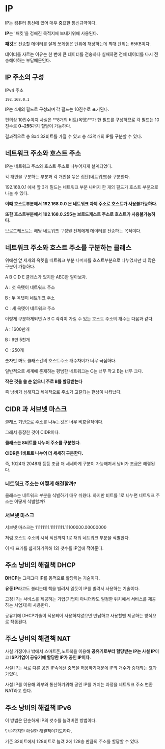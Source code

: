 IP
=

IP는 컴퓨터 통신에 있어 매우 중요한 통신규약이다.

**IP**는 '패킷'을 정해진 목적지에 보내기위해 사용된다.

**패킷**은 전송할 데이터를 잘게 쪼게놓은 단위에 해당하는데 최대 단위는 65KB이다.

데이터를 자르는 이유는 한 번에 큰 데이터를 전송하다 실패하면 전체 데이터를 다시 전송해야하는 부담때문인다.

## IP 주소의 구성

IPv4 주소

    192.168.0.1

IP는 4개의 필드로 구성되며 각 필드는 10진수로 표기된다.

편의상 10진수이지 사실은 **8개의 비트(옥텟)**가 한 필드를 구성하므로 각 필드는 10진수로 **0~255**까지 할당이 가능하다.

결과적으로 총 8x4 32비트를 가질 수 있고 총 43억개의 IP를 구분할 수 있다.

## 네트워크 주소와 호스트 주소

IP는 네트워크 주소와 호스트 주소로 나누어지게 설계되었다.

각 개인을 구분하는 부분과 각 개인을 묶은 집단(네트워크)을 구분한다.

192.168.0.1 에서 앞 3개 필드는 네트워크 부분 나머지 한 개의 필드가 호스트 부분으로 나눌 수 있다.

**이때 호스트부분에서 192.168.0.0 은 네트워크 자체 주소로 호스트가 사용불가능하다.**

**또한 호스트부분에서 192.168.0.255는 브로드케스트 주소로 호스트가 사용불가능하다.**

브로드케스트는 해당 네트워크 구성원 전체에게 데이터를 전송하는 목적이다.

## 네트워크 주소와 호스트 주소를 구분하는 클래스

위에선 앞 세개의 옥텟을 네트워크 부분 나머지를 호스트부분으로 나누었지만 더 많은 구분이 가능하다.

A B C D E 클래스가 있지만 ABC만 알아보자.

A : 첫 옥텟이 네트워크 주소

B : 두 옥텟이 네트워크 주소

C : 세 옥텟이 네트워크 주소

이렇게 구분하게되면 A B C 각각이 가질 수 있는 호스트 주소의 개수는 다음과 같다.

A : 1600만개

B : 6만 5천개

C : 250개

숫자만 봐도 클래스간의 호스트주소 개수차이가 너무 극심하다.

일반적으로 세계에 존재하는 평범한 네트워크는 C는 너무 작고 B는 너무 크다.

**작은 것을 쓸 순 없으니 주로 B를 할당받는다**

즉 낭비가 심해지고 세계적으로 주소가 고갈되는 현상이 나타났다.

## CIDR 과 서브넷 마스크

클래스 기반으로 주소를 나누는것은 너무 비효율적이다.

그래서 등장한 것이 CIDR이다.

**클래스는 8비트를 나누어 주소를 구분했다.**

**CIDR은 1비트로 나누어 더 세세히 구분한다.**

즉, 1024개 2048개 등등 조금 더 세세하게 구분이 가능해져서 낭비가 조금은 해결된다.

### 네트워크 주소는 어떻게 해결할까?

클래스는 네트워크 부분을 식별하기 매우 쉬웠다. 하지만 비트를 1로 나누면 네트워크 주소는 어떻게 식별할까?

### 서브넷 마스크

서브넷 마스크는 11111111.11111111.11100000.00000000

처럼 호스트 주소의 시작 직전까지 1로 채워 네트워크 부분을 식별한다.

이 때 표기를 쉽게하기위해 1의 갯수를 IP옆에 적어준다.

## 주소 낭비의 해결책 DHCP

**DHCP**는 그때그때 IP를 동적으로 할당하는 기술이다.

**유동 IP**라고도 불리는데 책을 빌려서 읽듯이 IP를 빌려서 사용하는 기술이다.

고정 IP는 서비스를 제공하는 기업(기업이 아니더라도 일정한 위치에서 서비스를 제공하는 사업자)이 사용한다.

공유기에 DHCP기술이 적용되어 사용하지않으면 반납하고 사용할땐 제공하는 방식으로 작동된다.

## 주소 낭비의 해결책 NAT

사실 가정이나 밖에서 스마트폰,노트북을 이용해 **공유기로부터 할당받는 IP는 사설 IP**이고 **ISP기업이 공유기에 할당한 IP가 공인 IP이다.**

사설 IP는 서로 다른 공인 IP속에선 중복을 허용하기때문에 IP의 개수가 증대되는 효과가있다.

사설 IP를 이용해 외부와 통신하기위해 공인 IP를 거치는 과정을 네트워크 주소 변환 NAT라고 한다.

## 주소 낭비의 해결책 IPv6

이 방법은 단순하게 IP의 갯수를 늘려버린 방법이다.

단순하지만 확실한 해결책이기도하다.

기존 32비트에서 128비트로 늘려 2에 128승 만큼의 주소를 할당할 수 있다.

